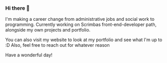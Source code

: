 ### Hi there 👋
I'm making a career change from administrative jobs and social work to programming. 
Currently working on Scrimbas front-end-developer path, alongside my own projects and portfolio.

You can also visit my website to look at my portfolio and see what I'm up to :D 
Also, feel free to reach out for whatever reason

Have a wonderful day! 
